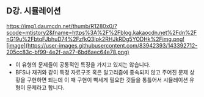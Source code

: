 ## D강. 시뮬레이션

https://img1.daumcdn.net/thumb/R1280x0/?scode=mtistory2&fname=https%3A%2F%2Fblog.kakaocdn.net%2Fdn%2FnG19u%2FbtqFJbhuD74%2FzfkQ3Ipk2RHJkRDg5YODHk%2Fimg.png![image](https://user-images.githubusercontent.com/83942393/143392712-205cc83c-bf99-4e2f-aa27-6bd6aec64e78.png)
- 이 유형의 문제들이 공통적인 특징을 가지고 있지는 않습니다.
- BFS나 재귀와 같이 특정 자료구조 혹은 알고리즘에 종속되지 않고 주어진 문제 상황을 구현하면 되는데 이 때 구현이 빡세게 필요한 것들을 통틀어서 시뮬레이션 유형이 문제라고 합니다. 
